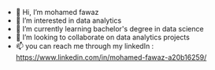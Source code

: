 - 👋 Hi, I’m mohamed fawaz
- 👀 I’m interested in data analytics
- 🌱 I’m currently learning bachelor's degree in data science
- 💞️ I’m looking to collaborate on data analytics projects
- 📫 you can reach me through my linkedIn : https://www.linkedin.com/in/mohamed-fawaz-a20b16259/

<!---
fawaaazzz/fawaaazzz is a ✨ special ✨ repository because its `README.md` (this file) appears on your GitHub profile.
You can click the Preview link to take a look at your changes.
--->
